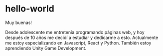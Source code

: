 # hello-world

Muy buenas!

Desde adolescente me entretenía programando páginas web, y hoy después de 10 años me decidí a estudiar y dedicarme a esto.
Actualmente me estoy especializando en Javascript, React y Python. También estoy aprendiendo Unity Game Development.
